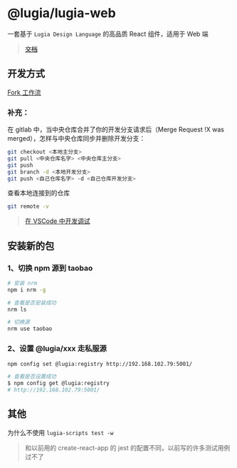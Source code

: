 # @lugia/lugia-web

一套基于 `Lugia Design Language` 的高品质 React 组件，适用于 Web 端

> ~~[文档](http://doc.gointech.net/sv-widget/)~~

## 开发方式

[Fork 工作流](https://github.com/geeeeeeeeek/git-recipes/wiki/3.5-%E5%B8%B8%E8%A7%81%E5%B7%A5%E4%BD%9C%E6%B5%81%E6%AF%94%E8%BE%83#fork-%E5%B7%A5%E4%BD%9C%E6%B5%81)

### 补充：

在 gitlab 中，当中央仓库合并了你的开发分支请求后（Merge Request !X was merged），怎样与中央仓库同步并删除开发分支：

```bash
git checkout <本地主分支>
git pull <中央仓库名字> <中央仓库主分支>
git push
git branch -d <本地开发分支>
git push <自己仓库名字> -d <自己仓库开发分支>
```

查看本地连接到的仓库

```bash
git remote -v
```

> [在 VSCode 中开发调试](./.vscode/README.md)

## 安装新的包

### 1、切换 npm 源到 taobao

```bash
# 安装 nrm
npm i nrm -g

# 查看是否安装成功
nrm ls

# 切换源
nrm use taobao
```

### 2、设置 @lugia/xxx 走私服源

```bash
npm config set @lugia:registry http://192.168.102.79:5001/

# 查看是否设置成功
$ npm config get @lugia:registry
# http://192.168.102.79:5001/
```

## 其他

为什么不使用 `lugia-scripts test -w`

> 和以前用的 create-react-app 的 jest 的配置不同，以前写的许多测试用例过不了
